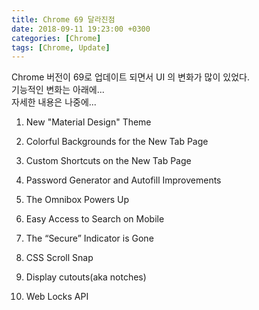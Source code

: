 ```yaml
---
title: Chrome 69 달라진점
date: 2018-09-11 19:23:00 +0300
categories: [Chrome]
tags: [Chrome, Update]
---
```

Chrome 버전이 69로 업데이트 되면서 UI 의 변화가 많이 있었다.  
기능적인 변화는 아래에...  
자세한 내용은 나중에...  

1. New "Material Design" Theme

2. Colorful Backgrounds for the New Tab Page

3. Custom Shortcuts on the New Tab Page

4. Password Generator and Autofill Improvements

5. The Omnibox Powers Up

6. Easy Access to Search on Mobile

7. The “Secure” Indicator is Gone

8. CSS Scroll Snap

9. Display cutouts(aka notches)

10. Web Locks API